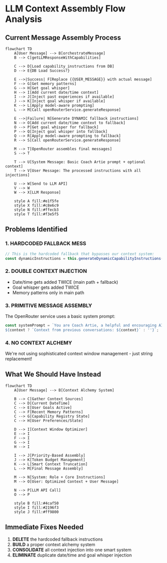 # LLM Context Assembly Flow Analysis

## Current Message Assembly Process

```mermaid
flowchart TD
    A[User Message] --> B[orchestrateMessage]
    B --> C[getLLMResponseWithCapabilities]

    C --> D[Load capability_instructions from DB]
    D --> E{DB Load Success?}

    E -->|Success| F[Replace {{USER_MESSAGE}} with actual message]
    F --> G[Get memory patterns]
    G --> H[Get goal whisper]
    H --> I[Add current date/time context]
    I --> J[Inject past experiences if available]
    J --> K[Inject goal whisper if available]
    K --> L[Apply model-aware prompting]
    L --> M[Call openRouterService.generateResponse]

    E -->|Failure| N[Generate DYNAMIC fallback instructions]
    N --> O[Add current date/time context to fallback]
    O --> P[Get goal whisper for fallback]
    P --> Q[Inject goal whisper into fallback]
    Q --> R[Apply model-aware prompting to fallback]
    R --> S[Call openRouterService.generateResponse]

    M --> T[OpenRouter assembles final messages]
    S --> T

    T --> U[System Message: Basic Coach Artie prompt + optional context]
    T --> V[User Message: The processed instructions with all injections]

    U --> W[Send to LLM API]
    V --> W
    W --> X[LLM Response]

    style A fill:#e1f5fe
    style X fill:#c8e6c9
    style N fill:#ffecb3
    style T fill:#f3e5f5
```

## Problems Identified

### 1. **HARDCODED FALLBACK MESS**

```typescript
// This is the hardcoded fallback that bypasses our context system:
const dynamicInstructions = this.generateDynamicCapabilityInstructions(message.message);
```

### 2. **DOUBLE CONTEXT INJECTION**

- Date/time gets added TWICE (main path + fallback)
- Goal whisper gets added TWICE
- Memory patterns only in main path

### 3. **PRIMITIVE MESSAGE ASSEMBLY**

The OpenRouter service uses a basic system prompt:

```typescript
const systemPrompt = `You are Coach Artie, a helpful and encouraging AI assistant...
${context ? `Context from previous conversations: ${context}` : ''}`;
```

### 4. **NO CONTEXT ALCHEMY**

We're not using sophisticated context window management - just string replacement!

## What We Should Have Instead

```mermaid
flowchart TD
    A[User Message] --> B[Context Alchemy System]

    B --> C[Gather Context Sources]
    C --> D[Current DateTime]
    C --> E[User Goals Active]
    C --> F[Recent Memory Patterns]
    C --> G[Capability Registry State]
    C --> H[User Preferences/State]

    D --> I[Context Window Optimizer]
    E --> I
    F --> I
    G --> I
    H --> I

    I --> J[Priority-Based Assembly]
    J --> K[Token Budget Management]
    K --> L[Smart Context Truncation]
    L --> M[Final Message Assembly]

    M --> N[System: Role + Core Instructions]
    M --> O[User: Optimized Context + User Message]

    N --> P[LLM API Call]
    O --> P

    style B fill:#4caf50
    style I fill:#2196f3
    style J fill:#ff9800
```

## Immediate Fixes Needed

1. **DELETE** the hardcoded fallback instructions
2. **BUILD** a proper context alchemy system
3. **CONSOLIDATE** all context injection into one smart system
4. **ELIMINATE** duplicate date/time and goal whisper injection
